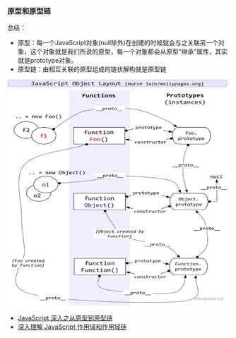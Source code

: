 ### 原型和原型链
总结：
- 原型：每一个JavaScript对象(null除外)在创建的时候就会与之关联另一个对象，这个对象就是我们所说的原型，每一个对象都会从原型“继承”属性，其实就是prototype对象。
- 原型链：由相互关联的原型组成的链状解构就是原型链

<img src="../img/yuanxing.png" alt="图片替换文本" width="600" height="513" align="bottom" />

- [JavaScript 深入之从原型到原型链 ](https://github.com/mqyqingfeng/blog/issues/2)
- [深入理解 JavaScript 作用域和作用域链](https://juejin.cn/post/6844903989088092174)